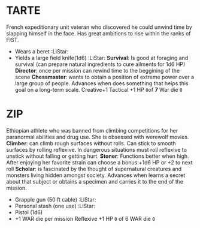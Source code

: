 # TARTE
French expeditionary unit veteran who discovered he could unwind time by slapping himself in the face. Has great ambitions to rise within the ranks of FIST.
- Wears a beret :LiStar:
- Yields a large field knife(1d6) :LiStar:
**Survival**: Is good at foraging and survival (can prepare natural ingredients to cure ailments for 1d6 HP)
**Director**: once per mission can rewind time to the beggining of the scene
**Chessmaster**: wants to obtain a position of extreme power over a large group of people. Advances when does something that helps this goal on a long-term scale.
Creative+1 Tactical +1
HP `0`of **7**
War die `0`

# ZIP
Ethiopian athlete who was banned from climbing competitions for her paranormal abilities and drug use. She is obsessed with werewolf movies.
**Climber**: can climb rough surfaces without rolls. Can stick to smooth surfaces by rolling reflexive. In dangerous situations must roll reflexive to unstick without falling or getting hurt.
**Stoner**: Functions better when high. After enjoying her favorite strain can choose a bonus:+1d6 HP or +2 to next roll 
**Scholar**: is fascinated by the thought of supernatural creatures and monsters living hidden amongst society. Advances when learns a secret about that subject or obtains a specimen and carries it to the end of the mission.
- Grapple gun (50 ft cable) :LiStar:
- Personal stash (one use) :LiStar:
- Pistol (1d6)
- +1 WAR die per mission
Reflexive +1
HP `0` of 6
WAR die `0`